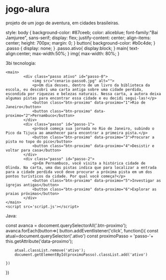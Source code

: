 # jogo-alura
projeto de um jogo de aventura, em cidades brasileiras.

style:
body {
    background-color: #87ceeb;
    color: aliceblue;
    font-family:"Bai Jamjuree", sans-serif;
    display: flex;
    justify-content: center;
    align-items: center;
    height: 700px;
    margin: 0;
}
button{
    background-color: #b0c4de;
}
.passo {
    display: none;
}
.passo.ativo{
    display:block;
}
main{
    text-align:center;
    max-width:50%;
}
img{
    max-width: 80%;
}

3bi tecnologia:
<!DOCTYPE html>
<html lang="pr-BR">
<head>
    <meta charset="UTF-8">
    <meta name="viewport" content="width=device-width, initial-scale=1.0">
    <link rel="stylesheet" href="style.css">
    <link rel="preconnect" href="https://fonts.googleapis.com">
    <link rel="preconnect" href="https://fonts.gstatic.com" crossorigin>
    <link href="https://fonts.googleapis.com/css2?family=Bai+Jamjuree:ital,wght@0,200;0,300;0,400;0,500;0,600;0,700;1,200;1,300;1,400;1,500;1,600;1,700&display=swap" rel="stylesheet">
    <title>Em busca de cidade perdida</title>
</head>
<body>
    
    <main>
            <div class="passo ativo" id="passo-0">
                <img src="cenario-passo0.jpg" alt="">
                <p>Um dia desses, dentro de um livro da biblioteca da escola, eu descobri uma carta antiga sobre uma cidade perdida, escondida por riquezas e belezas naturais. Nessa carta, a autora deixa algumas pistas para encontrar essa cidade e eu decidi segui-las!</p>
                <button class="btn-proximo" data-proximo="1">Rio de Janeiro</button>
                <button class="btn-proximo" data-proximo="2">Pernambuco</button>
            </div>
            <div class="passo" id="passo-1">
                <p>Você começa sua jornada no Rio de Janeiro, subindo o Pico da Tijuca ao amanhecer para encontrar a primeira pista.</p>
                <button class="btn-proximo" data-proximo="3">Procurar a pista no topo do pico</button>
                <button class="btn-proximo" data-proximo="4">Desistir e voltar para casa</button>
            </div>
            <div class="passo" id="passo-2">
                <p>Em Pernambuco, você visita a histórica cidade de Olinda. Na carta, uma das pistas indica que para localizar a entrada para a cidade perdida você deve procurar a próxima pista em um dos pontos turísticos da cidade. Por qual você começa?</p>
                <button class="btn-proximo" data-proximo="5">Investigar as igrejas antigas</button>
                <button class="btn-proximo" data-proximo="6">Explorar as praias próximas</button>
            </div>
    </main> 
    <script src='script.js'></script>


</body>
</html>

Java:

const avanca = docoment.querySelectorAll('.btn-proximo');
avanca.forEach(button=>{
    button.addEventlistener('click', function(){
        const atual=document.querySelector('.ativo')
        const proximoPasso = 'passo-'+ this.getAttribute('data-proximo');

        atual.classList.remove('ativo');
        document.getElementById(proximoPasso).classList.add('ativo')

    })

})
